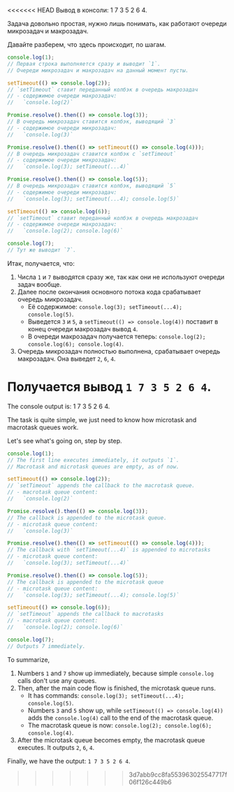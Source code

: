 <<<<<<< HEAD
Вывод в консоли: 1 7 3 5 2 6 4.

Задача довольно простая, нужно лишь понимать, как работают очереди микрозадач и макрозадач.

Давайте разберем, что здесь происходит, по шагам.

```js
console.log(1);
// Первая строка выполняется сразу и выводит `1`.
// Очереди микрозадач и макрозадач на данный момент пусты.

setTimeout(() => console.log(2));
// `setTimeout` ставит переданный колбэк в очередь макрозадач
// - содержимое очереди макрозадач:
//   `console.log(2)`

Promise.resolve().then(() => console.log(3));
// В очередь микрозадач ставится колбэк, выводящий `3`
// - содержимое очереди микрозадач:
//   `console.log(3)`

Promise.resolve().then(() => setTimeout(() => console.log(4)));
// В очередь микрозадач ставится колбэк с `setTimeout`
// - содержимое очереди микрозадач:
//   `console.log(3); setTimeout(...4)`

Promise.resolve().then(() => console.log(5));
// В очередь микрозадач ставится колбэк, выводящий `5`
// - содержимое очереди микрозадач:
//   `console.log(3); setTimeout(...4); console.log(5)`

setTimeout(() => console.log(6));
// `setTimeout` ставит переданный колбэк в очередь макрозадач
// - содержимое очереди макрозадач:
//   `console.log(2); console.log(6)`

console.log(7);
// Тут же выводит `7`.
```

Итак, получается, что:

1. Числа `1` и `7` выводятся сразу же, так как они не используют очереди задач вообще.
2. Далее после окончания основного потока кода срабатывает очередь микрозадач.
    - Её содержимое: `console.log(3); setTimeout(...4); console.log(5)`.
    - Выведется `3` и `5`, а `setTimeout(() => console.log(4))` поставит в конец очереди макрозадач вывод `4`.
    - В очереди макрозадач получается теперь: `console.log(2); console.log(6); console.log(4)`.
3. Очередь микрозадач полностью выполнена, срабатывает очередь макрозадач. Она выведет `2`, `6`, `4`.

Получается вывод `1 7 3 5 2 6 4`.
=======
The console output is: 1 7 3 5 2 6 4.

The task is quite simple, we just need to know how microtask and macrotask queues work.

Let's see what's going on, step by step.

```js
console.log(1);
// The first line executes immediately, it outputs `1`.
// Macrotask and microtask queues are empty, as of now.

setTimeout(() => console.log(2));
// `setTimeout` appends the callback to the macrotask queue.
// - macrotask queue content:
//   `console.log(2)`

Promise.resolve().then(() => console.log(3));
// The callback is appended to the microtask queue.
// - microtask queue content:
//   `console.log(3)`

Promise.resolve().then(() => setTimeout(() => console.log(4)));
// The callback with `setTimeout(...4)` is appended to microtasks
// - microtask queue content:
//   `console.log(3); setTimeout(...4)`

Promise.resolve().then(() => console.log(5));
// The callback is appended to the microtask queue
// - microtask queue content:
//   `console.log(3); setTimeout(...4); console.log(5)`

setTimeout(() => console.log(6));
// `setTimeout` appends the callback to macrotasks
// - macrotask queue content:
//   `console.log(2); console.log(6)`

console.log(7);
// Outputs 7 immediately.
```

To summarize,

1. Numbers `1` and `7` show up immediately, because simple `console.log` calls don't use any queues.
2. Then, after the main code flow is finished, the microtask queue runs.
    - It has commands: `console.log(3); setTimeout(...4); console.log(5)`.
    - Numbers `3` and `5` show up, while `setTimeout(() => console.log(4))` adds the `console.log(4)` call to the end of the macrotask queue.
    - The macrotask queue is now: `console.log(2); console.log(6); console.log(4)`.
3. After the microtask queue becomes empty, the macrotask queue executes. It outputs `2`, `6`, `4`.

Finally, we have the output: `1 7 3 5 2 6 4`.
>>>>>>> 3d7abb9cc8fa553963025547717f06f126c449b6
